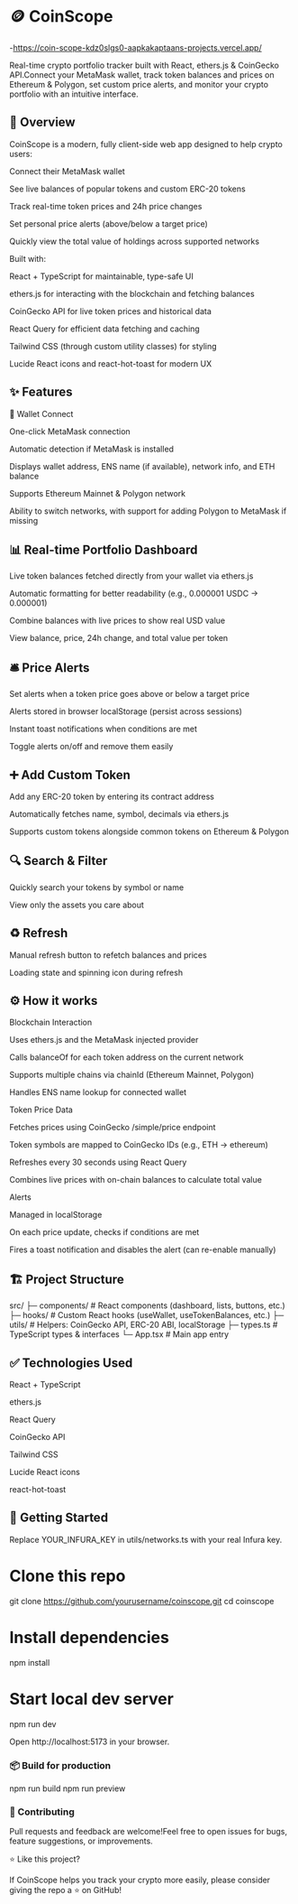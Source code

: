 # 🪙 CoinScope 

-https://coin-scope-kdz0slgs0-aapkakaptaans-projects.vercel.app/

Real-time crypto portfolio tracker built with React, ethers.js & CoinGecko API.Connect your MetaMask wallet, track token balances and prices on Ethereum & Polygon, set custom price alerts, and monitor your crypto portfolio with an intuitive interface.

## 📌 Overview

CoinScope is a modern, fully client-side web app designed to help crypto users:

Connect their MetaMask wallet

See live balances of popular tokens and custom ERC-20 tokens

Track real-time token prices and 24h price changes

Set personal price alerts (above/below a target price)

Quickly view the total value of holdings across supported networks

Built with:

React + TypeScript for maintainable, type-safe UI

ethers.js for interacting with the blockchain and fetching balances

CoinGecko API for live token prices and historical data

React Query for efficient data fetching and caching

Tailwind CSS (through custom utility classes) for styling

Lucide React icons and react-hot-toast for modern UX

## ✨ Features

🔗 Wallet Connect

One-click MetaMask connection

Automatic detection if MetaMask is installed

Displays wallet address, ENS name (if available), network info, and ETH balance

Supports Ethereum Mainnet & Polygon network

Ability to switch networks, with support for adding Polygon to MetaMask if missing

## 📊 Real-time Portfolio Dashboard

Live token balances fetched directly from your wallet via ethers.js

Automatic formatting for better readability (e.g., 0.000001 USDC → 0.000001)

Combine balances with live prices to show real USD value

View balance, price, 24h change, and total value per token

## 🛎️ Price Alerts

Set alerts when a token price goes above or below a target price

Alerts stored in browser localStorage (persist across sessions)

Instant toast notifications when conditions are met

Toggle alerts on/off and remove them easily

## ➕ Add Custom Token

Add any ERC-20 token by entering its contract address

Automatically fetches name, symbol, decimals via ethers.js

Supports custom tokens alongside common tokens on Ethereum & Polygon

## 🔍 Search & Filter

Quickly search your tokens by symbol or name

View only the assets you care about

## ♻️ Refresh

Manual refresh button to refetch balances and prices

Loading state and spinning icon during refresh

## ⚙️ How it works

Blockchain Interaction

Uses ethers.js and the MetaMask injected provider

Calls balanceOf for each token address on the current network

Supports multiple chains via chainId (Ethereum Mainnet, Polygon)

Handles ENS name lookup for connected wallet

Token Price Data

Fetches prices using CoinGecko /simple/price endpoint

Token symbols are mapped to CoinGecko IDs (e.g., ETH → ethereum)

Refreshes every 30 seconds using React Query

Combines live prices with on-chain balances to calculate total value

Alerts

Managed in localStorage

On each price update, checks if conditions are met

Fires a toast notification and disables the alert (can re-enable manually)

## 🏗️ Project Structure

src/
├─ components/         # React components (dashboard, lists, buttons, etc.)
├─ hooks/              # Custom React hooks (useWallet, useTokenBalances, etc.)
├─ utils/              # Helpers: CoinGecko API, ERC-20 ABI, localStorage
├─ types.ts            # TypeScript types & interfaces
└─ App.tsx             # Main app entry

##  ✅ Technologies Used

React + TypeScript

ethers.js

React Query

CoinGecko API

Tailwind CSS

Lucide React icons

react-hot-toast

## 🚀 Getting Started

Replace YOUR_INFURA_KEY in utils/networks.ts with your real Infura key.

# Clone this repo
git clone https://github.com/yourusername/coinscope.git
cd coinscope

# Install dependencies
npm install

# Start local dev server
npm run dev

Open http://localhost:5173 in your browser.

### 📦 Build for production

npm run build
npm run preview

### 🙌 Contributing

Pull requests and feedback are welcome!Feel free to open issues for bugs, feature suggestions, or improvements.


⭐ Like this project?

If CoinScope helps you track your crypto more easily, please consider giving the repo a ⭐ on GitHub!


